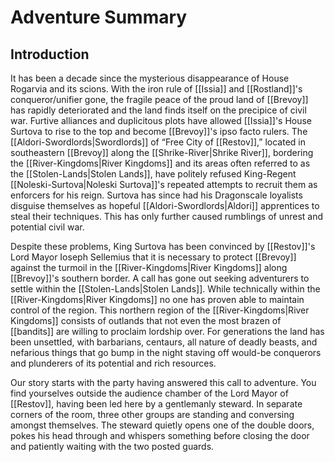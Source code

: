 # Adventure Summary
## Introduction
It has been a decade since the mysterious disappearance of House Rogarvia and its scions. With the iron rule of [[Issia]] and [[Rostland]]'s conqueror/unifier gone, the fragile peace of the proud land of [[Brevoy]] has rapidly deteriorated and the land finds itself on the precipice of civil war. Furtive alliances and duplicitous plots have allowed [[Issia]]'s House Surtova to rise to the top and become [[Brevoy]]'s ipso facto rulers. The [[Aldori-Swordlords|Swordlords]] of “Free City of [[Restov]],” located in southeastern [[Brevoy]] along the [[Shrike-River|Shrike River]], bordering the [[River-Kingdoms|River Kingdoms]] and its areas often referred to as the [[Stolen-Lands|Stolen Lands]], have politely refused King-Regent [[Noleski-Surtova|Noleski Surtova]]'s repeated attempts to recruit them as enforcers for his reign. Surtova has since had his Dragonscale loyalists disguise themselves as hopeful [[Aldori-Swordlords|Aldori]] apprentices to steal their techniques. This has only further caused rumblings of unrest and potential civil war.

Despite these problems, King Surtova has been convinced by [[Restov]]'s Lord Mayor Ioseph Sellemius that it is necessary to protect [[Brevoy]] against the turmoil in the [[River-Kingdoms|River Kingdoms]] along [[Brevoy]]'s southern border. A call has gone out seeking adventurers to settle within the [[Stolen-Lands|Stolen Lands]]. While technically within the [[River-Kingdoms|River Kingdoms]] no one has proven able to maintain control of the region. This northern region of the [[River-Kingdoms|River Kingdoms]] consists of outlands that not even the most brazen of [[bandits]] are willing to proclaim lordship over. For generations the land has been unsettled, with barbarians, centaurs, all nature of deadly beasts, and nefarious things that go bump in the night staving off would-be conquerors and plunderers of its potential and rich resources.

Our story starts with the party having answered this call to adventure. You find yourselves outside the audience chamber of the Lord Mayor of [[Restov]], having been led here by a gentlemanly steward. In separate corners of the room, three other groups are standing and conversing amongst themselves. The steward quietly opens one of the double doors, pokes his head through and whispers something before closing the door and patiently waiting with the two posted guards.